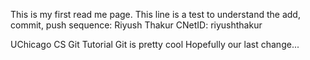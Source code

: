 This is my first read me page. This line is a test to understand the add, commit, push sequence:
Riyush Thakur
CNetID: riyushthakur

UChicago CS Git Tutorial
Git is pretty cool
Hopefully our last change...

